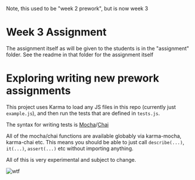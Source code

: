 Note, this used to be "week 2 prework", but is now week 3

Week 3 Assignment
=================
The assignment itself as will be given to the students is in the "assignment" folder. 
See the readme in that folder for the assignment itself

Exploring writing new prework assignments
=========================================

This project uses Karma to load any JS files in this repo (currently just `example.js`), and then run the tests that are defined in `tests.js`.

The syntax for writing tests is [Mocha](https://mochajs.org/#getting-started)/[Chai](http://chaijs.com/guide/styles/#assert)

All of the mocha/chai functions are available globably via karma-mocha, karma-chai etc. This means you should be able to just call `describe(...)`, `it(...)`, `assert(...)` etc without importing anything.

All of this is very experimental and subject to change.


![wtf](http://littlefun.org/uploads/52025eeec856113fa9000014_736.jpg)
